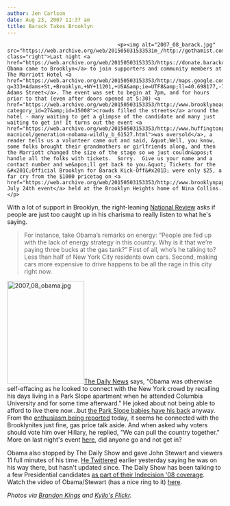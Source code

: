 ```yaml
---
author: Jen Carlson
date: Aug 23, 2007 11:37 am
title: Barack Takes Brooklyn
---
```


	
										<p><img alt="2007_08_barack.jpg" src="https://web.archive.org/web/20150503153353im_/http://gothamist.com/attachments/arts_jen/2007_08_barack.jpg" class="right">Last night <a href="https://web.archive.org/web/20150503153353/https://donate.barackobama.com/page/contribute/brooklyn4barack">Barack Obama came to Brooklyn</a> to join supporters and community members at The Marriott Hotel <a href="https://web.archive.org/web/20150503153353/http://maps.google.com/maps?q=333+Adams+St,+Brooklyn,+NY+11201,+USA&amp;ie=UTF8&amp;ll=40.698177,-73.986783&amp;spn=0.016236,0.037508&amp;t=k&amp;z=15&amp;om=1">on Adams Street</a>. The event was set to begin at 7pm, and for hours prior to that (even after doors opened at 5:30) <a href="https://web.archive.org/web/20150503153353/http://www.brooklyneagle.com/categories/category.php?category_id=27&amp;id=15008">crowds filled the streets</a> around the hotel - many waiting to get a glimpse of the candidate and many just waiting to get in! It turns out the event <a href="https://web.archive.org/web/20150503153353/http://www.huffingtonpost.com/glynnis-macnicol/generation-nobama-wildly_b_61527.html">was oversold</a>, a reader tells us a volunteer came out and said, &quot;Well, you know, some folks brought their grandmothers or girlfriends along, and then the Marriott changed the size of the stage so we just couldn&apos;t handle all the folks with tickets.  Sorry.  Give us your name and a contact number and we&apos;ll get back to you.&quot; Tickets for the &#x201C;Official Brooklyn for Barack Kick-Off&#x201D; were only $25, a far cry from the $1000 pricetag on <a href="https://web.archive.org/web/20150503153353/http://www.brooklynpaper.com/stories/30/29/30_29obamamania.html">the July 24th event</a> held at the Brooklyn Heights home of Nina Collins. </p>

<p>With a lot of support in Brooklyn, the right-leaning <a href="https://web.archive.org/web/20150503153353/http://article.nationalreview.com/?q=YWU1NTQzNGZjN2ZkMzcxMDgzZGNmMTc3ZWUzMWJhMmU=">National Review</a> asks if people are just too caught up in his charisma to really listen to what he&apos;s saying.</p><blockquote>For instance, take Obama&#x2019;s remarks on energy: &#x201C;People are fed up with the lack of energy strategy in this country. Why is it that we&#x2019;re paying three bucks at the gas tank?&#x201D; First of all, who&#x2019;s he talking to? Less than half of New York City residents own cars. Second, making cars more expensive to drive happens to be all the rage in this city right now.</blockquote> <img alt="2007_08_obama.jpg" src="https://web.archive.org/web/20150503153353im_/http://gothamist.com/attachments/arts_jen/2007_08_obama.jpg" width="180" height="240" class="left"><a href="https://web.archive.org/web/20150503153353/http://www.nydailynews.com/news/wn_report/2007/08/23/2007-08-23_he_wants_army_of_bams.html">The Daily News</a> says, &quot;Obama was otherwise self-effacing as he looked to connect with the New York crowd by recalling his days living in a Park Slope apartment when he attended Columbia University and for some time afterward.&quot; He joked about not being able to afford to live there now...but <a href="https://web.archive.org/web/20150503153353/http://www.flickr.com/photos/forklift/514164857">the Park Slope babies have his back</a> anyway. From the <a href="https://web.archive.org/web/20150503153353/http://thecaucus.blogs.nytimes.com/2007/08/22/in-brooklyn-cheers-for-obama/">enthusiasm being reported</a> today, it seems he connected with the Brooklynites just fine, gas price talk aside. And when asked why voters should vote him over Hillary, he replied, &quot;We can pull the country together.&quot; More on last night&apos;s event <a href="https://web.archive.org/web/20150503153353/http://www.audacityofparkslope.org/">here</a>, did anyone go and not get in?<p></p>

<p>Obama also stopped by The Daily Show and gave John Stewart and viewers 11 full minutes of his time. <a href="https://web.archive.org/web/20150503153353/http://twitter.com/BarackObama">He Twittered</a> earlier yesterday saying he was on his way there, but hasn&apos;t updated since. The Daily Show has been talking to a few Presidential candidates <a href="https://web.archive.org/web/20150503153353/http://www.msnbc.msn.com/id/20136286/">as part of their Indecision &apos;08 coverage</a>. Watch the video of Obama/Stewart (has a nice ring to it) <a href="https://web.archive.org/web/20150503153353/http://www.youtube.com/watch?v=TAvgtdmuYf0">here</a>. </p>

<p><em>Photos via <a href="https://web.archive.org/web/20150503153353/http://www.flickr.com/photos/bking/1208134116/">Brandon Kings</a> and <a href="https://web.archive.org/web/20150503153353/http://www.flickr.com/photos/kyllo/1214237062/">Kyllo&apos;s Flickr</a>.</em></p>					
										
									
				